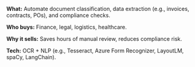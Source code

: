 **What:** Automate document classification, data extraction (e.g., invoices, contracts, POs), and compliance checks.

**Who buys:** Finance, legal, logistics, healthcare.

**Why it sells:** Saves hours of manual review, reduces compliance risk.

**Tech:** OCR + NLP (e.g., Tesseract, Azure Form Recognizer, LayoutLM, spaCy, LangChain).
